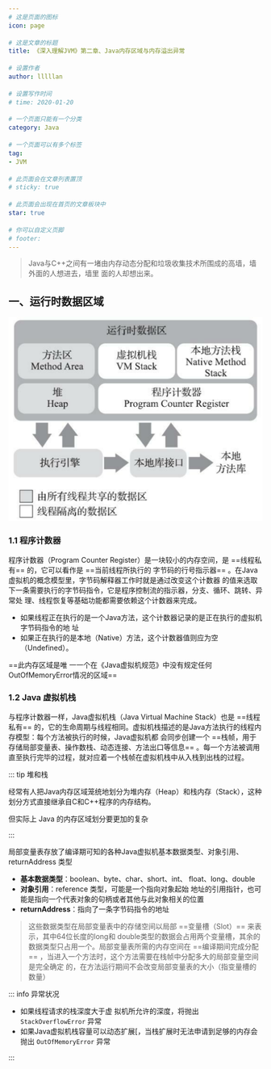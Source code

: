 ```yaml
---
# 这是页面的图标
icon: page

# 这是文章的标题
title: 《深入理解JVM》第二章、Java内存区域与内存溢出异常

# 设置作者
author: lllllan

# 设置写作时间
# time: 2020-01-20

# 一个页面只能有一个分类
category: Java

# 一个页面可以有多个标签
tag:
- JVM

# 此页面会在文章列表置顶
# sticky: true

# 此页面会出现在首页的文章板块中
star: true

# 你可以自定义页脚
# footer: 
---
```




> Java与C++之间有一堵由内存动态分配和垃圾收集技术所围成的高墙，墙外面的人想进去，墙里 面的人却想出来。



## 一、运行时数据区域

![image-20220312085954613](README.assets/image-20220312085954613.png)



### 1.1 程序计数器

程序计数器（Program Counter Register）是一块较小的内存空间，是 ==线程私有== 的，它可以看作是 ==当前线程所执行的 字节码的行号指示器== 。在Java虚拟机的概念模型里，字节码解释器工作时就是通过改变这个计数器 的值来选取下一条需要执行的字节码指令，它是程序控制流的指示器，分支、循环、跳转、异常处 理、线程恢复等基础功能都需要依赖这个计数器来完成。



- 如果线程正在执行的是一个Java方法，这个计数器记录的是正在执行的虚拟机字节码指令的地 址
- 如果正在执行的是本地（Native）方法，这个计数器值则应为空（Undefined）。



==此内存区域是唯 一一个在《Java虚拟机规范》中没有规定任何OutOfMemoryError情况的区域==



### 1.2 Java 虚拟机栈

与程序计数器一样，Java虚拟机栈（Java Virtual Machine Stack）也是 ==线程私有== 的，它的生命周期与线程相同。虚拟机栈描述的是Java方法执行的线程内存模型：每个方法被执行的时候，Java虚拟机都 会同步创建一个 ==栈帧，用于存储局部变量表、操作数栈、动态连接、方法出口等信息== 。每一个方法被调用直至执行完毕的过程，就对应着一个栈帧在虚拟机栈中从入栈到出栈的过程。



::: tip 堆和栈

经常有人把Java内存区域笼统地划分为堆内存（Heap）和栈内存（Stack），这种划分方式直接继承自C和C++程序的内存结构。

但实际上 Java 的内存区域划分要更加的复杂

:::



局部变量表存放了编译期可知的各种Java虚拟机基本数据类型、对象引用、returnAddress 类型

- **基本数据类型**：boolean、byte、char、short、int、 float、long、double
- **对象引用**：reference 类型，可能是一个指向对象起始 地址的引用指针，也可能是指向一个代表对象的句柄或者其他与此对象相关的位置
- **returnAddress**：指向了一条字节码指令的地址



> 这些数据类型在局部变量表中的存储空间以局部 ==变量槽（Slot）== 来表示，其中64位长度的long和 double类型的数据会占用两个变量槽，其余的数据类型只占用一个。局部变量表所需的内存空间在 ==编译期间完成分配== ，当进入一个方法时，这个方法需要在栈帧中分配多大的局部变量空间是完全确定 的，在方法运行期间不会改变局部变量表的大小（指变量槽的数量）



::: info 异常状况

- 如果线程请求的栈深度大于虚 拟机所允许的深度，将抛出 `StackOverflowError` 异常
- 如果Java虚拟机栈容量可以动态扩展[，当栈扩展时无法申请到足够的内存会抛出 `OutOfMemoryError` 异常

:::



